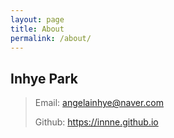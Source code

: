 ```yaml
---
layout: page
title: About
permalink: /about/
---
```


## Inhye Park
> Email: angelainhye@naver.com
>
> Github: https://innne.github.io

